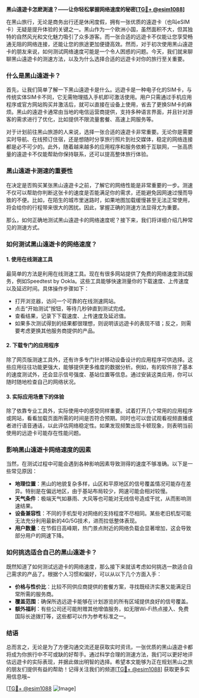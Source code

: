 **黑山遠遊卡怎麽測速？——让你轻松掌握网络速度的秘密[[TG💪+ @esim1088](https://t.me/s/esim1088)]**

在黑山旅行，无论是商务出行还是休闲度假，拥有一张优质的遠遊卡（也叫eSIM卡）无疑是提升体验的关键之一。黑山作为一个欧洲小国，虽然面积不大，但其独特的自然风光和文化魅力吸引了众多游客。而一张合适的远遊卡不仅能让您享受畅通无阻的网络连接，还能让您的旅途更加便捷高效。然而，对于初次使用黑山遠遊卡的朋友来说，如何测试网络速度可能是一个令人困惑的问题。今天，我们就来聊聊黑山遠遊卡的测速方法，以及为什么选择合适的远遊卡对你的旅行至关重要。

### 什么是黑山遠遊卡？

首先，让我们简单了解一下黑山遠遊卡是什么。远遊卡是一种电子化的SIM卡，与传统实体SIM卡不同，它无需物理插入手机即可激活使用。用户只需通过手机应用程序或官方网站购买并激活后，就可以直接在设备上使用，省去了更换SIM卡的麻烦。黑山的遠遊卡通常由当地的电信运营商提供，支持多种语言界面，并且针对游客的需求进行了优化，比如提供不限流量套餐、高速上网服务等。

对于计划前往黑山旅游的人来说，选择一张合适的遠遊卡非常重要。无论你是需要实时导航、在线预订住宿，还是想随时分享旅行照片到社交媒体，稳定的网络连接都是必不可少的。此外，随着越来越多的应用程序和服务依赖于互联网，一张高质量的遠遊卡不仅能帮助你保持联系，还可以提高整体旅行体验。

### 黑山遠遊卡测速的重要性

在决定是否购买某张黑山遠遊卡之前，了解它的网络性能是非常重要的一步。测速不仅可以帮助你判断这张卡的速度是否能满足你的需求，还能避免因网速过慢而导致的不便。比如，在陌生的城市里迷路时，如果地图加载缓慢甚至无法正常使用，将会给你的行程带来很大的困扰。因此，掌握正确的测速方法显得尤为重要。

那么，如何正确地测试黑山遠遊卡的网络速度呢？接下来，我们将详细介绍几种常见的测速方式。

### 如何测试黑山遠遊卡的网络速度？

#### 1. 使用在线测速工具
最简单的方法是利用在线测速工具。现在有很多网站提供了免费的网络速度测试服务，例如Speedtest by Ookla。这些工具能够快速测量你的下载速度、上传速度以及延迟时间。具体操作步骤如下：

- 打开浏览器，访问一个可靠的在线测速网站。
- 点击“开始测试”按钮，等待几秒钟直到测试完成。
- 查看结果，记录下下载速度、上传速度及延迟值。
- 如果多次测试得到的结果都很理想，则说明该远遊卡的表现不错；反之，则需要考虑更换其他服务商提供的产品。

#### 2. 下载专门的应用程序
除了网页版测速工具外，还有许多专门针对移动设备设计的应用程序可供选择。这些应用往往功能更强大，能够提供更多维度的数据分析。例如，有的软件除了基本的速度测试外，还会显示信号强度、基站位置等信息。通过安装这类应用，你可以随时随地检查自己的网络状况。

#### 3. 实际应用场景下的体验
除了依靠专业工具外，实际使用中的感受同样重要。试着打开几个常用的应用程序或网站，看看加载页面所需的时间是否符合预期。同时也可以尝试观看视频直播或者进行语音通话，以此评估网络稳定性。如果发现频繁出现卡顿现象，则表明当前使用的远遊卡可能存在性能问题。

### 影响黑山遠遊卡网络速度的因素

当然，在测试过程中可能会遇到各种影响因素导致测得的速度不够准确。以下是一些常见原因：

- **地理位置**：黑山的地貌复杂多样，山区和平原地区的信号覆盖情况可能存在差异。特别是在偏远地区，由于基站布局较少，网速可能会相对较慢。
- **天气条件**：极端天气如暴雨、大风等也可能对无线信号造成干扰，从而影响测速结果。
- **设备兼容性**：不同的手机型号对网络的支持程度不尽相同。某些老旧机型可能无法充分利用最新的4G/5G技术，进而拉低整体表现。
- **用户数量**：在节假日高峰期，热门景点附近的网络负载会显著增加，这会导致部分用户的网速下降。

### 如何挑选适合自己的黑山遠遊卡？

既然知道了如何测试远遊卡的网络速度，那么接下来就该考虑如何挑选一款适合自己需求的产品了。根据个人习惯和偏好，可以从以下几个方面入手：

- **价格与性价比**：比较不同供应商提供的套餐方案，寻找既经济实惠又能满足日常所需的服务商。
- **覆盖范围**：确保所选远遊卡能够在计划游览的所有区域提供良好的信号覆盖。
- **额外福利**：有些公司还可能附赠其他增值服务，如无限Wi-Fi热点接入、免费国际长途拨打等，这些都可以作为参考标准之一。

### 结语

总而言之，无论是为了方便沟通交流还是获取实时资讯，一张优质的黑山遠遊卡都将成为你旅行中不可或缺的好帮手。通过科学合理的测速方法，我们可以更好地评估远遊卡的实际表现，并据此做出明智的选择。希望本文能够为正在规划黑山之旅的朋友们提供有益的帮助！记得关注我们的频道[[TG💪+ @esim1088](https://t.me/s/esim1088)] 获取更多实用信息哦~

[[TG💪+ @esim1088](https://t.me/s/esim1088) ![Image](https://i.postimg.cc/4NQfJmqS/Snipaste-2025-05-13-00-14-12.png)]